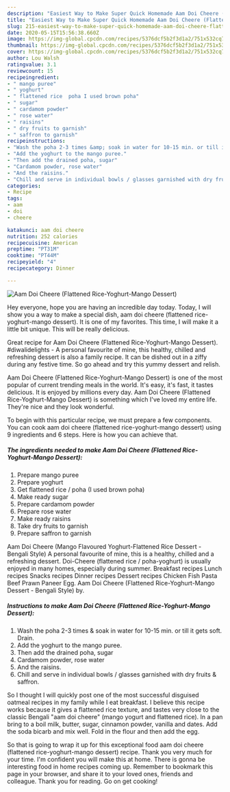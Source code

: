 ```yaml
---
description: "Easiest Way to Make Super Quick Homemade Aam Doi Cheere (Flattened Rice-Yoghurt-Mango Dessert)"
title: "Easiest Way to Make Super Quick Homemade Aam Doi Cheere (Flattened Rice-Yoghurt-Mango Dessert)"
slug: 215-easiest-way-to-make-super-quick-homemade-aam-doi-cheere-flattened-rice-yoghurt-mango-dessert
date: 2020-05-15T15:56:38.660Z
image: https://img-global.cpcdn.com/recipes/5376dcf5b2f3d1a2/751x532cq70/aam-doi-cheere-flattened-rice-yoghurt-mango-dessert-recipe-main-photo.jpg
thumbnail: https://img-global.cpcdn.com/recipes/5376dcf5b2f3d1a2/751x532cq70/aam-doi-cheere-flattened-rice-yoghurt-mango-dessert-recipe-main-photo.jpg
cover: https://img-global.cpcdn.com/recipes/5376dcf5b2f3d1a2/751x532cq70/aam-doi-cheere-flattened-rice-yoghurt-mango-dessert-recipe-main-photo.jpg
author: Lou Walsh
ratingvalue: 3.1
reviewcount: 15
recipeingredient:
- " mango puree"
- " yoghurt"
- " flattened rice  poha I used brown poha"
- " sugar"
- " cardamom powder"
- " rose water"
- " raisins"
- " dry fruits to garnish"
- " saffron to garnish"
recipeinstructions:
- "Wash the poha 2-3 times &amp; soak in water for 10-15 min. or till it gets soft. Drain."
- "Add the yoghurt to the mango puree."
- "Then add the drained poha, sugar"
- "Cardamom powder, rose water"
- "And the raisins."
- "Chill and serve in individual bowls / glasses garnished with dry fruits &amp; saffron."
categories:
- Recipe
tags:
- aam
- doi
- cheere

katakunci: aam doi cheere 
nutrition: 252 calories
recipecuisine: American
preptime: "PT31M"
cooktime: "PT44M"
recipeyield: "4"
recipecategory: Dinner

---
```



![Aam Doi Cheere (Flattened Rice-Yoghurt-Mango Dessert)](https://img-global.cpcdn.com/recipes/5376dcf5b2f3d1a2/751x532cq70/aam-doi-cheere-flattened-rice-yoghurt-mango-dessert-recipe-main-photo.jpg)

Hey everyone, hope you are having an incredible day today. Today, I will show you a way to make a special dish, aam doi cheere (flattened rice-yoghurt-mango dessert). It is one of my favorites. This time, I will make it a little bit unique. This will be really delicious.

Great recipe for Aam Doi Cheere (Flattened Rice-Yoghurt-Mango Dessert). #diwalidelights - A personal favourite of mine, this healthy, chilled and refreshing dessert is also a family recipe. It can be dished out in a ziffy during any festive time. So go ahead and try this yummy dessert and relish.

Aam Doi Cheere (Flattened Rice-Yoghurt-Mango Dessert) is one of the most popular of current trending meals in the world. It's easy, it's fast, it tastes delicious. It is enjoyed by millions every day. Aam Doi Cheere (Flattened Rice-Yoghurt-Mango Dessert) is something which I've loved my entire life. They're nice and they look wonderful.


To begin with this particular recipe, we must prepare a few components. You can cook aam doi cheere (flattened rice-yoghurt-mango dessert) using 9 ingredients and 6 steps. Here is how you can achieve that.

<!--inarticleads1-->

##### The ingredients needed to make Aam Doi Cheere (Flattened Rice-Yoghurt-Mango Dessert):

1. Prepare  mango puree
1. Prepare  yoghurt
1. Get  flattened rice / poha (I used brown poha)
1. Make ready  sugar
1. Prepare  cardamom powder
1. Prepare  rose water
1. Make ready  raisins
1. Take  dry fruits to garnish
1. Prepare  saffron to garnish


Aam Doi Cheere (Mango Flavoured Yoghurt-Flattened Rice Dessert - Bengali Style) A personal favourite of mine, this is a healthy, chilled and a refreshing dessert. Doi-Cheere (flattened rice / poha-yoghurt) is usually enjoyed in many homes, especially during summer. Breakfast recipes Lunch recipes Snacks recipes Dinner recipes Dessert recipes Chicken Fish Pasta Beef Prawn Paneer Egg. Aam Doi Cheere (Flattened Rice-Yoghurt-Mango Dessert - Bengali Style) by. 

<!--inarticleads2-->

##### Instructions to make Aam Doi Cheere (Flattened Rice-Yoghurt-Mango Dessert):

1. Wash the poha 2-3 times &amp; soak in water for 10-15 min. or till it gets soft. Drain.
1. Add the yoghurt to the mango puree.
1. Then add the drained poha, sugar
1. Cardamom powder, rose water
1. And the raisins.
1. Chill and serve in individual bowls / glasses garnished with dry fruits &amp; saffron.


So I thought I will quickly post one of the most successful disguised oatmeal recipes in my family while I eat breakfast. I believe this recipe works because it gives a flattened rice texture, and tastes very close to the classic Bengali &#34;aam doi cheere&#34; (mango yogurt and flattened rice). In a pan bring to a boil milk, butter, sugar, cinnamon powder, vanilla and dates. Add the soda bicarb and mix well. Fold in the flour and then add the egg. 

So that is going to wrap it up for this exceptional food aam doi cheere (flattened rice-yoghurt-mango dessert) recipe. Thank you very much for your time. I'm confident you will make this at home. There is gonna be interesting food in home recipes coming up. Remember to bookmark this page in your browser, and share it to your loved ones, friends and colleague. Thank you for reading. Go on get cooking!
